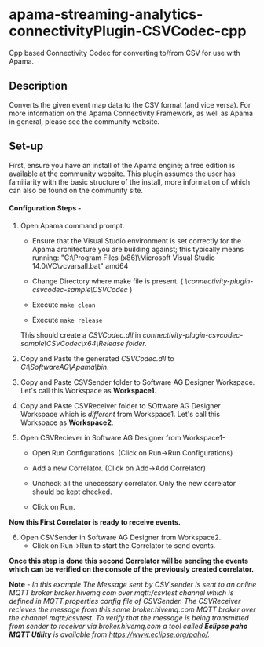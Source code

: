 # apama-streaming-analytics-connectivityPlugin-CSVCodec-cpp

Cpp based Connectivity Codec for converting to/from CSV for use with Apama.

## Description
Converts the given event map data to the CSV format (and vice versa). For more information on the Apama Connectivity Framework, as well as Apama in general, please see the community website. 

## Set-up
First, ensure you have an install of the Apama engine; a free edition is available at the community website. This plugin assumes the user has familiarity with the basic structure of the install, more information of which can also be found on the community site.

#### Configuration Steps -
1) Open Apama command prompt.
   - Ensure that the Visual Studio environment is set correctly for the 
   Apama architecture you are building against; this typically means running:
   "C:\Program Files (x86)\Microsoft Visual Studio 14.0\VC\vcvarsall.bat" amd64
   
   - Change Directory where make file is present. ( *\connectivity-plugin-csvcodec-sample\CSVCodec* )
   
   - Execute ```make clean```
   
   - Execute ```make release```
   
   This should create a *CSVCodec.dll* in *connectivity-plugin-csvcodec-sample\CSVCodec\x64\Release folder.*
2) Copy and Paste the generated *CSVCodec.dll* to *C:\SoftwareAG\Apama\bin*.
3) Copy and Paste CSVSender folder to Software AG Designer Workspace. Let's call this Workspace as **Workspace1**.
4) Copy and PAste CSVReceiver folder to SOftware AG Designer Workspace which is *different* from Workspace1. Let's call this Workspace as **Workspace2**.
5) Open CSVReciever in Software AG Designer from Workspace1-

   - Open Run Configurations. (Click on Run->Run Configurations)
  
   - Add a new Correlator. (Click on Add->Add Correlator)
  
   - Uncheck all the unecessary correlator. Only the new correlator should be kept checked.
  
   - Click on Run.
  
**Now this First Correlator is ready to receive events.**
  
6) Open CSVSender in Software AG Designer from Workspace2.
   - Click on Run->Run to start the Correlator to send events. 
   
**Once this step is done this second Correlator will be sending the events    which can be verified on the console of the previously created correlator.**
   
**Note** - *In this example The Message sent by CSV sender is sent to an online MQTT broker broker.hivemq.com over mqtt:/csvtest channel which is defined in MQTT.properties config file of CSVSender. The CSVReceiver recieves the message from this same broker.hivemq.com MQTT broker over the channel mqtt:/csvtest. To verify that the message is being transmitted from sender to receiver via broker.hivemq.com a tool called **Eclipse paho MQTT Utility** is available from https://www.eclipse.org/paho/.*
